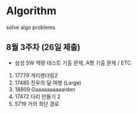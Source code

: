 # Algorithm
solve algo problems 

## 8월 3주차 (26일 제출)
- 삼성 SW 역량 테스트 기출 문제, A형 기출 문제 / ETC 
1. 17779 개리맨더링2
2. 17485 진우의 달 여행 (Large) 
3. 18809 Gaaaaaaaaaarden
4. 17472 다리 만들기 2 
5. 5719 거의 최단 경로
